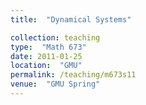 ```yaml
---
title:  "Dynamical Systems"

collection: teaching
type:  "Math 673"
date: 2011-01-25
location:  "GMU"
permalink: /teaching/m673s11
venue:  "GMU Spring"
---
```

